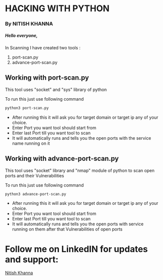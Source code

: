 # HACKING WITH PYTHON
### By NITISH KHANNA

##### Hello everyone,

In Scanning I have created two tools :

1) port-scan.py
2) advance-port-scan.py


## Working with port-scan.py
This tool uses "socket" and "sys" library of python 

To run this just use following command

``` bash
python3 port-scan.py
```
- After running this it will ask you for target domain or target ip any of your choice.
- Enter Port you want tool should start from
- Enter last Port till you want tool to scan
- It will automatically runs and tells you the open ports with the service name running on it


## Working with advance-port-scan.py
This tool uses "socket" library and "nmap" module of python to scan open ports and their Vulnerabilities

To run this just use following command

``` bash
python3 advance-port-scan.py
```
- After running this it will ask you for target domain or target ip any of your choice.
- Enter Port you want tool should start from
- Enter last Port till you want tool to scan
- It will automatically runs and tells you the open ports with service running on them after that Vulnerabilities of open ports 



# Follow me on LinkedIN for updates and support:
[Nitish Khanna](www.linkedin.com/in/nitishkhanna01)


